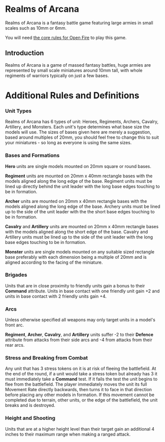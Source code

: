 **Realms of Arcana**
====================

Realms of Arcana is a fantasy battle game featuring large armies in small scales such as 10mm or 6mm.

You will need [the core rules for Open Fire](https://github.com/open-source-tabletop/openfire/) to play this game.

## Introduction

Realms of Arcana is a game of massed fantasy battles, huge armies are represented by small scale miniatures around 10mm tall, with whole regiments of warriors typically on just a few bases.

# Additional Rules and Definitions

### Unit Types

Realms of Arcana has 6 types of unit: Heroes, Regiments, Archers, Cavalry, Artillery, and Monsters. Each unit's type determines what base size the models will use. The sizes of bases given here are merely a suggestion, based around multiples of 20mm, you should feel free to change this to suit your miniatures - so long as everyone is using the same sizes.

### Bases and Formations

**Hero** units are single models mounted on 20mm square or round bases.

**Regiment** units are mounted on 20mm x 40mm rectangle bases with the models aligned along the long edge of the base. Regiment units must be lined up directly behind the unit leader with the long base edges touching to be in formation.

**Archer** units are mounted on 20mm x 40mm rectangle bases with the models aligned along the long edge of the base. Archery units must be lined up to the side of the unit leader with the the short base edges touching to be in formation.

**Cavalry** and **Artillery** units are mounted on 20mm x 40mm rectangle bases with the models aligned along the short edge of the base. Cavalry and Artillery units must be lined up to the side of the unit leader with the long base edges touching to be in formation.

**Monster** units are single models mounted on any suitable sized rectangle base preferably with each dimension being a multiple of 20mm and is aligned according to the facing of the miniature.

### Brigades

Units that are in close proximity to friendly units gain a bonus to their **Command** attribute. Units in base contact with one friendly unit gain +2 and units in base contact with 2 friendly units gain +4.

### Arcs

Unless otherwise specified all weapons may only target units in a model's front arc.

**Regiment**, **Archer**, **Cavalry**, and **Artillery** units suffer -2 to their **Defence** attribute from attacks from their side arcs and -4 from attacks from their rear arcs.

### Stress and Breaking from Combat

Any unit that has 3 stress tokens on it is at risk of fleeing the battlefield. At the end of the round, if a unit would take a stress token but already has 3 it must immediately take a **Command** test. If it fails the test the unit begins to flee from the battlefield. The player immediately moves the unit its full Movement Rate directly backwards, then turns it to face in that direction before placing any other models in formation. If this movement cannot be completed due to terrain, other units, or the edge of the battlefield, the unit breaks and is destroyed.

### Height and Shooting

Units that are at a higher height level than their target gain an additional 4 inches to their maximum range when making a ranged attack.